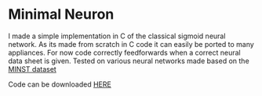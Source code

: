 # Minimal Neuron


I made a simple implementation in C of the classical sigmoid neural network. As its made from scratch in C code it can easily be ported to many appliances.
For now code correctly feedforwards when a correct neural data sheet is given. Tested on various neural networks made based on the [MINST dataset](http://yann.lecun.com/exdb/mnist/)  

Code can be downloaded [HERE](https://github.com/rattata2me/minimalneuron)



